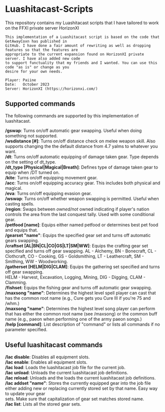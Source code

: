 # Luashitacast-Scripts
This repository contains my Luashitacast scripts that I have tailored to work on the FFXI private server HorizonXI

	This implementation of a Luashitacast script is based on the code that GetAwayCoxn has published in
	GitHub. I have done a fair amount of rewriting as well as dropping features so that the features are 
 	appropriate to the current expansion found on HorizonXI private server. I have also added new code 
  	to support functuality that my friends and I wanted. You can use this code "as is" or change as you 
   	desire for your own needs.
	
	Player: Paiine
	Date:   October 2023
	Server: HorizonXI (https://horizonxi.com/)

## Supported commands

The following commands are supported by this implementation of luashitacast.

**/gswap**: Turns on/off automatic gear swapping. Useful when doing something not supported.  
**/wsdistance [#]**: Turns on/off distance check on melee weapon skill. Also supports changing the
the default distance from 4.7 yalms to whatever you want.  
**/dt**: Turns on/off automatic equipping of damage taken gear. Type depends on the setting of dt_type.  
**/dt_type [Physical|Magical|Breath]**: Defines type of damage taken gear to equip when /DT turned on.  
**/kite**: Turns on/off equipping movement gear.  
**/acc**: Turns on/off equipping accuracy gear. This includes both physical and magical.  
**/eva**: Turns on/off equipping evasion gear.  
**/wswap**: Turns on/off whether weapon swapping is permitted. Useful when casting spells.  
**/region**: Swaps between *owned/not* owned indicating if player's nation controls the
area from the last conquest tally. Used with some conditional gear.  
**/petfood [name]**: Equips either named petfood or determines best pet food and equips that.  
**/gearset "name"**: Equips the specified gear set and turns off automatic gears swapping.  
**/craftset [AL|BN|CL|CO|GS|LT|SM|WW]**: Equips the crafting gear set specified and turns off gear
swapping. AL - Alchemy, BN - Bonecraft, CL - Clothcraft, CO - Cooking, GS - Goldsmithing, 
LT - Leathercraft, SM - Smithing, WW - Woodworking.  
**/gatherset [HELM|DIG|CLAM]**: Equips the gathering set specified and turns off gear swapping.  
HELM - Harvest, Excavation, Logging, Mining, DIG - Digging, CLAM - Clamming.  
**/fishset**: Equips the fishing gear and turns off automatic gear swapping.  
**/maxsong "name"**: Determines the highest level spell player can cast that has the common root
name (e.g., Cure gets you Cure III if you're 75 and /whm.)  
**/maxsong "name"**: Determines the highest level song player can perform that has either the
common root name (see /maxsong) or the common buff name (e.g., paeon when
performing one of the army paeon songs.)  
**/help [command]**: List description of "command" or lists all commands if no parameter specified.  

## Useful luashitacast commands

**/lac disable**: Disables all equipment slots.  
**/lac enable**: Enables all equipment slots.  
**/lac load**: Loads the luashitacast job file for the current job.  
**/lac unload**: Unloads the current luashitacast job definitions.  
**/lac reload**: Unloads and the loads the current luashitacast job definitions.  
**/lac addset "name"**: Stores the currently equipped gear into the job file either adding new or 
replacing currently stored set by that name. Easy way to update your gear  
sets. Make sure that capitalization of gear set matches stored name.  
**/lac list**: Lists all the stored gear sets.  
